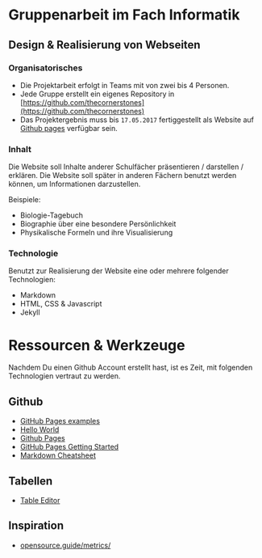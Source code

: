# Gruppenarbeit im Fach Informatik
## Design & Realisierung von Webseiten


### Organisatorisches
* Die Projektarbeit erfolgt in Teams mit von zwei bis 4 Personen.
* Jede Gruppe erstellt ein eigenes Repository in [https://github.com/thecornerstones](https://github.com/thecornerstones)
* Das Projektergebnis muss bis `17.05.2017` fertiggestellt als Website auf [Github pages](https://pages.github.com/) verfügbar sein.

### Inhalt
Die Website soll Inhalte anderer Schulfächer präsentieren / darstellen / erklären.
Die Website soll später in anderen Fächern benutzt werden können, um Informationen darzustellen.

Beispiele:

* Biologie-Tagebuch
* Biographie über eine besondere Persönlichkeit
* Physikalische Formeln und ihre Visualisierung

### Technologie
Benutzt zur Realisierung der Website eine oder mehrere folgender Technologien:

* Markdown
* HTML, CSS & Javascript
* Jekyll

# Ressourcen & Werkzeuge
Nachdem Du einen Github Account erstellt hast, ist es Zeit, mit folgenden Technologien vertraut zu werden.

## Github
* [GitHub Pages examples](https://github.com/showcases/github-pages-examples)
* [Hello World](https://guides.github.com/activities/hello-world/)
* [Github Pages](https://www.youtube.com/watch?v=2MsN8gpT6jY)
* [GitHub Pages Getting Started](https://www.youtube.com/watch?v=RaKX4A5EiQo)
* [Markdown Cheatsheet](https://github.com/adam-p/markdown-here/wiki/Markdown-Cheatsheet)

## Tabellen

* [Table Editor](http://truben.no/table/)

## Inspiration
* [opensource.guide/metrics/](https://opensource.guide/metrics/)
